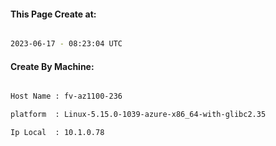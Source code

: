 
   
#### This Page Create at:

```bash

2023-06-17 - 08:23:04 UTC

```

#### Create By Machine:

```bash

Host Name : fv-az1100-236

platform  : Linux-5.15.0-1039-azure-x86_64-with-glibc2.35

Ip Local  : 10.1.0.78

```

